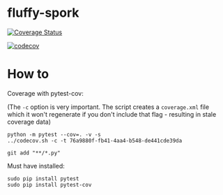 # fluffy-spork

[![Coverage Status](https://coveralls.io/repos/github/gflaherty/fluffy-spork/badge.svg?branch=master)](https://coveralls.io/github/gflaherty/fluffy-spork?branch=master)

[![codecov](https://codecov.io/gh/gflaherty/fluffy-spork/branch/master/graph/badge.svg)](https://codecov.io/gh/gflaherty/fluffy-spork)

# How to
Coverage with pytest-cov:

(The `-c` option is very important. The script creates a `coverage.xml` file which it won't regenerate
if you don't include that flag - resulting in stale coverage data)
```
python -m pytest --cov=. -v -s
../codecov.sh -c -t 76a9880f-fb41-4aa4-b548-de441cde39da
```

```
git add "**/*.py"
```

Must have installed:
```
sudo pip install pytest
sudo pip install pytest-cov
```

